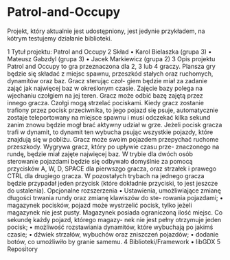 # Patrol-and-Occupy

Projekt, który aktualnie jest udostępniony, jest jedynie przykładem, na kótrym testujemy działanie biblioteki.

1 Tytuł projektu: Patrol and Occupy
2 Skład
• Karol Bielaszka (grupa 3)
• Mateusz Gabzdyl (grupa 3)
• Jacek Markiewicz (grupa 2)
3 Opis projektu
Patrol and Occupy to gra przeznaczona dla 2, 3 lub 4 graczy. Plansza gry będzie się składać
z miejsc spawnu, przeszkód stałych oraz ruchomych, dynamitów oraz baz. Gracz sterując czoł-
giem będzie miał za zadanie zająć jak najwięcej baz w określonym czasie. Zajęcie bazy polega
na wjechaniu czołgiem na jej teren. Gracz może odbić bazę zajętą przez innego gracza. Czołgi
mogą strzelać pociskami. Kiedy gracz zostanie trafiony przez pocisk przeciwnika, to jego pojazd
się psuje, automatycznie zostaje teleportowany na miejsce spawnu i musi odczekać kilka sekund
zanim znowu będzie mogł brać aktywny udział w grze. Jeżeli pocisk gracza trafi w dynamit,
to dynamit ten wybucha psując wszystkie pojazdy, które znajdują się w pobliżu. Gracz może
swoim pojazdem przepychać ruchome przeszkody. Wygrywa gracz, który po upływie czasu prze-
znaczonego na rundę, będzie miał zajęte najwięcej baz.
W trybie dla dwóch osób sterowanie pojazdami będzie się odbywało domyślnie za pomocą
przycisków A, W, D, SPACE dla pierwszgo gracza, oraz strzałek i prawego CTRL dla drugiego
gracza.
W pozostałych trybach na jednego gracza będzie przypadał jeden przycisk (które dokładnie
przyciski, to jest jeszcze do ustalenia).
Opcjonalne rozszerzenia
• Ustawienia, umożliwiające zmianę długości trwania rundy oraz zmianę klawiszów do ste-
rowania pojazdami;
• magazynek pocisków, pojazd może wystrzelić pocisk, tylko jeżeli magazynek nie jest pusty.
Magazynek posiada ograniczoną ilość miejsc. Co sekundę każdy pojazd, którego magazy-
nek nie jest pełny otrzymuje jeden pocisk;
• możliwość rozstawiania dynamitów, które wybuchają po jakimś czasie;
• dźwiek strzałów, wybuchów oraz zniszczeń pojazdów;
• dodanie botów, co umożliwiło by granie samemu.
4 Biblioteki/Framework
• libGDX
5 Repository
